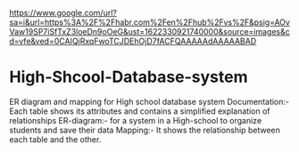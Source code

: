 https://www.google.com/url?sa=i&url=https%3A%2F%2Fhabr.com%2Fen%2Fhub%2Fvs%2F&psig=AOvVaw19SP7iSfTxZ3loeDn9oOeG&ust=1622330921740000&source=images&cd=vfe&ved=0CAIQjRxqFwoTCJDEhOjD7fACFQAAAAAdAAAAABAD
# High-Shcool-Database-system
ER diagram and mapping for High school database system
Documentation:-
Each table shows its attributes and contains a simplified explanation of relationships
ER-diagram:-
for a system in a High-school to organize students and save their data
Mapping:-
It shows the relationship between each table and the other.
